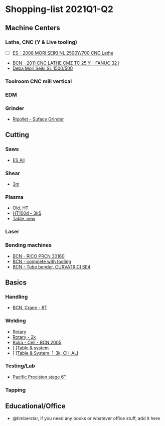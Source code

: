 # Shopping-list 2021Q1-Q2

## Machine Centers

### Lathe, CNC (Y & Live tooling)

- [ ] [ES - 2008 MORI SEIKI NL 2500Y/700 CNC Lathe](https://www.machinio.com/cnc-lathes#quickview/49629152) 
- [BCN - 2011 CNC LATHE CMZ TC 25 Y – FANUC 32 i](https://www.machinio.com/cnc-lathes#quickview/43365172)
- [Deba Mori Seiki SL 1500/500](https://www.machinio.com/cat/cnc-tornos#quickview/44450209)


### Toolroom CNC mill vertical

### EDM

### Grinder

- [Ripollet - Suface Grinder](https://www.machinio.com/grinding-machines#quickview/46040071)

## Cutting

### Saws

- [ES All](https://www.machinio.com/saws#results)

### Shear

- [3m](https://www.machinio.com/shearing-equipment#quickview/51051162)

### Plasma

- [Old, HT](https://www.machinio.com/plasma-cutters#quickview/43442108)
- [HT100d - 3k$](https://www.machinio.com/plasma-cutters#quickview/46345767)
- [Table, new](https://www.surplex.com/en/m/unich-lxp-1530-cnc-plasma-cutting-machine-623161.html?utm_campaign=auction-feed&utm_source=machinio&utm_medium=referral)

### Laser

### Bending machines

- [BCN - RICO PRCN 30160](https://www.machinio.com/bending?page=2#quickview/43132744)
- [BCN - complete with tooling](https://www.machinio.com/bending?page=3#quickview/51853303)
- [BCN - Tube bender, CURVATRICI SE4](https://www.machinio.com/bending?page=3#quickview/42932387)

## Basics

### Handling

- [BCN, Crane - 8T](https://www.machinio.com/overhead-cranes#quickview/29088727)

### Welding

- [Rotary](https://www.machinio.com/welding-equipment?page=4#quickview/39377679)
- [Rotary - 2k](https://www.machinio.com/welding-equipment?page=12#quickview/47987949)
- [Kuka - Cell - BCN 2005](https://www.machinio.com/welding-equipment#quickview/51184510)
- [ ][Table & system](https://www.siegmund.com/es/Mesa-con-ranuras-hexagonales,6622.php)
- [ ][Table & System, 1-3k, CH-ALI](https://spanish.alibaba.com/product-detail/3d-welding-table-plate-with-fixture-made-in-china-for-sale-60793866677.html?spm=a2700.md_es_ES.deiletai6.9.103e39cdS1ktgh)


### Testing/Lab

- [Pacific Precision stage 6''](https://www.machinio.com/cobra/general-analytical-equipment#quickview/49800893)


### Tapping

## Educational/Office

- @timberstar, if you need any books or whatever office stuff, add it here




